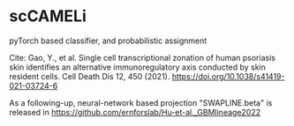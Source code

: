 # scCAMELi
pyTorch based classifier, and probabilistic assignment

Cite: Gao, Y., et al. Single cell transcriptional zonation of human psoriasis skin identifies an alternative immunoregulatory axis conducted by skin resident cells. Cell Death Dis 12, 450 (2021). https://doi.org/10.1038/s41419-021-03724-6

As a following-up, neural-network based projection "SWAPLINE.beta" is released in https://github.com/ernforslab/Hu-et-al._GBMlineage2022 
